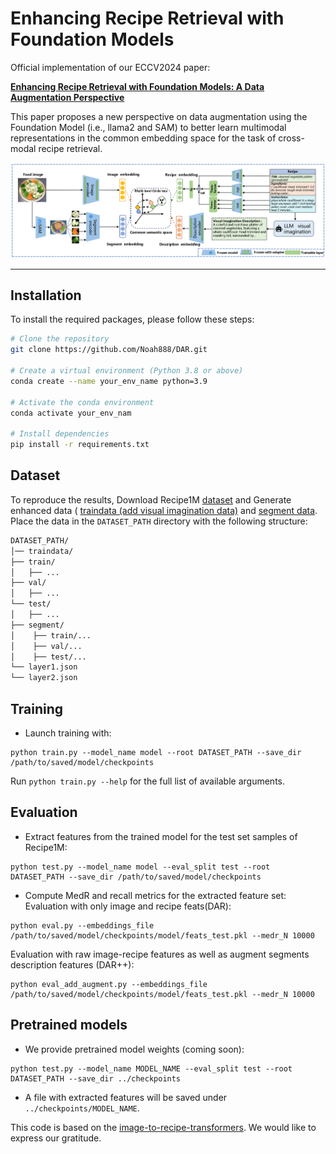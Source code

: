 # Enhancing Recipe Retrieval with Foundation Models


Official implementation of our ECCV2024 paper:

**[Enhancing Recipe Retrieval with Foundation Models: A Data Augmentation Perspective ](https://arxiv.org/abs/2312.04763)**

This paper proposes a new perspective on data augmentation using the Foundation Model (i.e., llama2 and SAM) to better learn multimodal representations in the common embedding space for the task of cross-modal recipe retrieval.

![Project Banner](figs.jpg)

---
## Installation

To install the required packages, please follow these steps:

```bash
# Clone the repository
git clone https://github.com/Noah888/DAR.git

# Create a virtual environment (Python 3.8 or above)
conda create --name your_env_name python=3.9

# Activate the conda environment
conda activate your_env_nam

# Install dependencies
pip install -r requirements.txt
```




## Dataset
To reproduce the results,  Download Recipe1M [dataset](http://wednesday.csail.mit.edu/temporal/release/) and Generate enhanced data ( [traindata (add visual imagination data)](https://drive.google.com/file/d/1mceOq99iyBJ3dG55TQTl983SOscDAK6a/view?usp=drive_link) and [segment data](https://pan.baidu.com/s/1gugeBDXb1e2b4EjcEIkdAQ?pwd=beig). Place the data in the ```DATASET_PATH``` directory with the following structure:
```bash
DATASET_PATH/
│── traindata/
├── train/
│   ├── ...
├── val/
│   ├── ...
└── test/
│   ├── ...
├── segment/
│    ├── train/...
│    ├── val/...
│    ├── test/...
└── layer1.json
└── layer2.json
```

## Training

- Launch training with:

```
python train.py --model_name model --root DATASET_PATH --save_dir /path/to/saved/model/checkpoints
```

Run ```python train.py --help``` for the full list of available arguments.

## Evaluation

- Extract features from the trained model for the test set samples of Recipe1M:

```
python test.py --model_name model --eval_split test --root DATASET_PATH --save_dir /path/to/saved/model/checkpoints
```

- Compute MedR and recall metrics for the extracted feature set:
   Evaluation with only image and recipe feats(DAR):
```
python eval.py --embeddings_file /path/to/saved/model/checkpoints/model/feats_test.pkl --medr_N 10000
```
   Evaluation with raw image-recipe features as well as augment segments description features (DAR++):
```
python eval_add_augment.py --embeddings_file /path/to/saved/model/checkpoints/model/feats_test.pkl --medr_N 10000
```

## Pretrained models

- We provide pretrained model weights (coming soon):

```
python test.py --model_name MODEL_NAME --eval_split test --root DATASET_PATH --save_dir ../checkpoints
```

- A file with extracted features will be saved under ```../checkpoints/MODEL_NAME```.

This code is based on the [image-to-recipe-transformers](https://github.com/amzn/image-to-recipe-transformers). We would like to express our gratitude.

